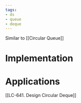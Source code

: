 ```yaml
---
tags:
- ds
- queue
- deque
---
```


Similar to [[Circular Queue]]

# Implementation



# Applications
[[LC-641. Design Circular Deque]]